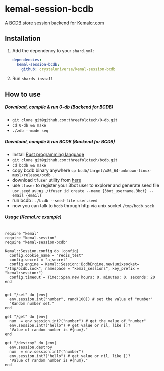 # kemal-session-bcdb

A [BCDB store](https://github.com/threefoldtecharchive/bcdb)  session backend for [Kemalcr.com](https://kemalcr.com/)


## Installation

1. Add the dependency to your `shard.yml`:

   ```yaml
   dependencies:
     kemal-session-bcdb:
       github: crystaluniverse/kemal-session-bcdb
   ```

2. Run `shards install`

## How to use

##### Download, compile & run 0-db (Backend for BCDB)
- `git clone git@github.com:threefoldtech/0-db.git`
- `cd 0-db && make`
- `./zdb --mode seq`

##### Download, compile & run BCDB (Backend for BCDB)
- Install [Rust programming language](https://www.rust-lang.org/tools/install)
- `git clone git@github.com:threefoldtech/bcdb.git`
- `cd bcdb && make`
- copy bcdb binary anywhere `cp bcdb/target/x86_64-unknown-linux-musl/release/bcdb .`
- download `tfuser` utility from [here](https://github.com/crystaluniverse/bcdb-client/releases/download/v0.1/tfuser)
- use `tfuser` to register your 3bot user to explorer and generate seed file `usr.seed` using `./tfuser id create --name {3bot_username.3bot} --email {email}`
- run bcdb : `./bcdb --seed-file user.seed `
- now you can talk to `bcdb` through http via unix socket `/tmp/bcdb.sock`

##### Usage (Kemal.rc example)

```crystal

require "kemal"
require "kemal-session"
require "kemal-session-bcdb"

Kemal::Session.config do |config|
  config.cookie_name = "redis_test"
  config.secret = "a_secret"
  config.engine = Kemal::Session::BcdbEngine.new(unixsocket= "/tmp/bcdb.sock", namespace = "kemal_sessions", key_prefix = "kemal:session:")
  config.timeout = Time::Span.new hours: 0, minutes: 0, seconds: 20
end


get "/set" do |env|
  env.session.int("number", rand(100)) # set the value of "number"
  "Random number set."
end

get "/get" do |env|
  num  = env.session.int?("number") # get the value of "number"
  env.session.int?("hello") # get value or nil, like []?
  "Value of random number is #{num}."
end

get "/destroy" do |env|
  env.session.destroy
  num  = env.session.int?("number")
  env.session.int?("hello") # get value or nil, like []?
  "Value of random number is #{num}."
end
```
